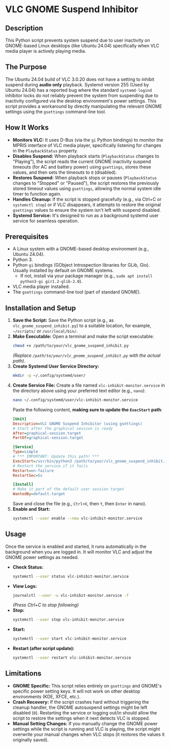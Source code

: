 # VLC GNOME Suspend Inhibitor

## Description
This Python script prevents system suspend due to user inactivity on GNOME-based Linux desktops (like Ubuntu 24.04) specifically when VLC media player is actively playing media.

## The Purpose
The Ubuntu 24.04 build of VLC 3.0.20 does not have a setting to inhibit suspend during **audio only** playback.
Systemd version 255 (Used by Ubuntu 24.04) has a reported bug where the standard `systemd-logind` inhibitor locks do not reliably prevent the system from suspending due to inactivity configured via the desktop environment's power settings. This script provides a workaround by directly manipulating the relevant GNOME settings using the `gsettings` command-line tool.  

## How It Works
* **Monitors VLC:** It uses D-Bus (via the `gi` Python bindings) to monitor the MPRIS interface of VLC media player, specifically listening for changes in the `PlaybackStatus` property.
* **Disables Suspend:** When playback starts (`PlaybackStatus` changes to "Playing"), the script reads the current GNOME inactivity suspend timeouts (for AC and battery power) using `gsettings`, stores these values, and then sets the timeouts to `0` (disabled).
* **Restores Suspend:** When playback stops or pauses (`PlaybackStatus` changes to "Stopped" or "Paused"), the script restores the previously stored timeout values using `gsettings`, allowing the normal system idle timer to function again.
* **Handles Cleanup:** If the script is stopped gracefully (e.g., via Ctrl+C or `systemctl stop`) or if VLC disappears, it attempts to restore the original `gsettings` values to ensure the system isn't left with suspend disabled.
* **Systemd Service:** It's designed to run as a background systemd user service for seamless operation.

## Prerequisites

* A Linux system with a GNOME-based desktop environment (e.g., Ubuntu 24.04).
* Python 3.
* Python `gi` bindings (GObject Introspection libraries for GLib, Gio). Usually installed by default on GNOME systems.
    * If not, install via your package manager (e.g., `sudo apt install python3-gi gir1.2-glib-2.0`).
* VLC media player installed.
* The `gsettings` command-line tool (part of standard GNOME).

## Installation and Setup

1.  **Save the Script:** Save the Python script (e.g., as `vlc_gnome_suspend_inhibit.py`) to a suitable location, for example, `~/scripts/` or `/usr/local/bin/`.
2.  **Make Executable:** Open a terminal and make the script executable:
    ```bash
    chmod +x /path/to/your/vlc_gnome_suspend_inhibit.py
    ```
    *(Replace `/path/to/your/vlc_gnome_suspend_inhibit.py` with the actual path)*.
3.  **Create Systemd User Service Directory:**
    ```bash
    mkdir -p ~/.config/systemd/user/
    ```
4.  **Create Service File:** Create a file named `vlc-inhibit-monitor.service` in the directory above using your preferred text editor (e.g., `nano`):
    ```bash
    nano ~/.config/systemd/user/vlc-inhibit-monitor.service
    ```
    Paste the following content, **making sure to update the `ExecStart` path**:
    ```ini
    [Unit]
    Description=VLC GNOME Suspend Inhibitor (using gsettings)
    # Start after the graphical session is ready
    After=graphical-session.target
    PartOf=graphical-session.target

    [Service]
    Type=simple
    # *** IMPORTANT: Update this path! ***
    ExecStart=/usr/bin/python3 /path/to/your/vlc_gnome_suspend_inhibit.py
    # Restart the service if it fails
    Restart=on-failure
    RestartSec=5s

    [Install]
    # Make it part of the default user session target
    WantedBy=default.target
    ```
    Save and close the file (e.g., `Ctrl+X`, then `Y`, then `Enter` in nano).
5.  **Enable and Start:**
    ```bash
    systemctl --user enable --now vlc-inhibit-monitor.service
    ```

## Usage

Once the service is enabled and started, it runs automatically in the background when you are logged in. It will monitor VLC and adjust the GNOME power settings as needed.

* **Check Status:**
    ```bash
    systemctl --user status vlc-inhibit-monitor.service
    ```
* **View Logs:**
    ```bash
    journalctl --user -u vlc-inhibit-monitor.service -f
    ```
    *(Press Ctrl+C to stop following)*
* **Stop:**
    ```bash
    systemctl --user stop vlc-inhibit-monitor.service
    ```
* **Start:**
    ```bash
    systemctl --user start vlc-inhibit-monitor.service
    ```
* **Restart (after script update):**
    ```bash
    systemctl --user restart vlc-inhibit-monitor.service
    ```

## Limitations

* **GNOME Specific:** This script relies entirely on `gsettings` and GNOME's specific power setting keys. It will not work on other desktop environments (KDE, XFCE, etc.).
* **Crash Recovery:** If the script crashes hard without triggering the cleanup handler, the GNOME autosuspend settings might be left disabled (`0`). Restarting the service or logging out/in should allow the script to restore the settings when it next detects VLC is stopped.
* **Manual Setting Changes:** If you manually change the GNOME power settings while the script is running and VLC is playing, the script might overwrite your manual changes when VLC stops (it restores the values it originally saved).